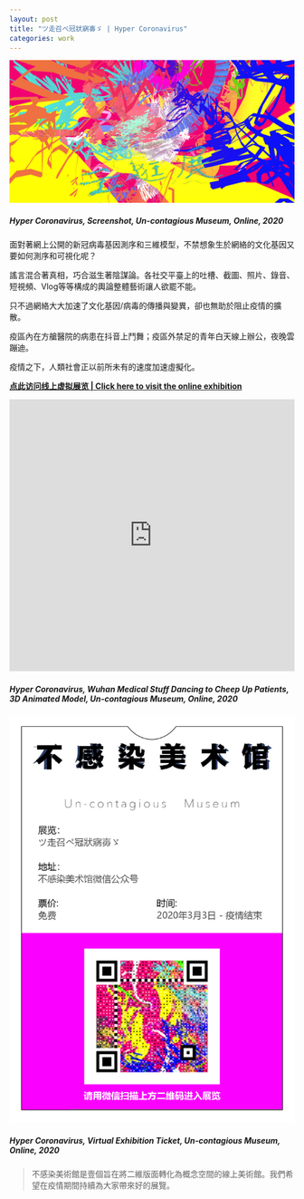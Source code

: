 ```yaml
---
layout: post
title: "ツ走召ぺ冠狀寎毐ゞ | Hyper Coronavirus"
categories: work
---
```

![alt text](/assets/hyper-corona-virus/screenshot.jpg "Hyper Coronavirus, Screenshot, Un-contagious Museum, Online, 2020")
##### _Hyper Coronavirus, Screenshot, Un-contagious Museum, Online, 2020_

面對著網上公開的新冠病毒基因測序和三維模型，不禁想象生於網絡的文化基因又要如何測序和可視化呢？

謠言混合著真相，巧合滋生著陰謀論。各社交平臺上的吐槽、截圖、照片、錄音、短視頻、Vlog等等構成的輿論整體藝術讓人欲罷不能。

只不過網絡大大加速了文化基因/病毒的傳播與變異，卻也無助於阻止疫情的擴散。

疫區內在方艙醫院的病患在抖音上鬥舞；疫區外禁足的青年白天線上辦公，夜晚雲蹦迪。

疫情之下，人類社會正以前所未有的速度加速虛擬化。

[**点此访问线上虚拟展览 | Click here to visit the online exhibition**](https://mingxuan.fun/hyper-corona-virus/)
<div class="sketchfab-embed-wrapper"> <iframe title="Wuhan Medical Stuff Dancing to Cheer Up Patients" frameborder="0" allowfullscreen mozallowfullscreen="true" webkitallowfullscreen="true" allow="fullscreen; autoplay; vr" xr-spatial-tracking execution-while-out-of-viewport execution-while-not-rendered web-share width="100%" height="480" src="https://sketchfab.com/models/18c5482e6368406f83c84e530dee0f41/embed?autostart=1"> </iframe> </div>

##### _Hyper Coronavirus, Wuhan Medical Stuff Dancing to Cheep Up Patients, 3D Animated Model, Un-contagious Museum, Online, 2020_

![alt text](/assets/hyper-corona-virus/qr-ticket.png "Hyper Coronavirus, Virtual Exhibition Ticket, Un-contagious Museum, Online, 2020")
##### _Hyper Coronavirus, Virtual Exhibition Ticket, Un-contagious Museum, Online, 2020_

>不感染美術館是壹個旨在將二維版面轉化為概念空間的線上美術館。我們希望在疫情期間持續為大家帶來好的展覽。